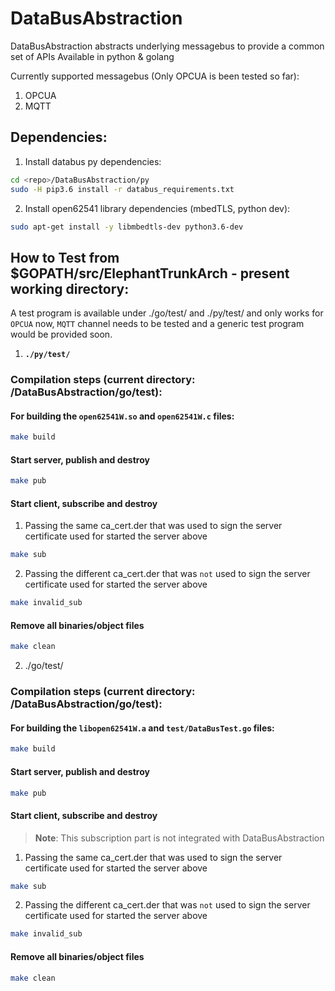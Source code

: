# DataBusAbstraction
DataBusAbstraction abstracts underlying messagebus to provide a common set of APIs
Available in python & golang

Currently supported messagebus (Only OPCUA is been tested so far):
1. OPCUA
2. MQTT

## Dependencies:   
1. Install databus py dependencies:
  ```sh
  cd <repo>/DataBusAbstraction/py
  sudo -H pip3.6 install -r databus_requirements.txt
  ```
2. Install open62541 library dependencies (mbedTLS, python dev):
  ```sh
  sudo apt-get install -y libmbedtls-dev python3.6-dev
  ```

## How to Test from $GOPATH/src/ElephantTrunkArch - present working directory:
A test program is available under ./go/test/ and ./py/test/ and only works for `OPCUA` now, `MQTT` channel needs to be tested and a generic test program would be provided soon.

1. **`./py/test/`**

### Compilation steps (current directory: <repo>/DataBusAbstraction/go/test):

#### For building the `open62541W.so` and `open62541W.c` files:

  ```sh
  make build
  ```

#### Start server, publish and destroy 

  ```sh
  make pub
  ```

#### Start client, subscribe and destroy

1. Passing the same ca_cert.der that was used to sign the server certificate used for
   started the server above

  ```sh
  make sub
  ```

2. Passing the different ca_cert.der that was `not` used to sign the server certificate used for
   started the server above

  ```sh
  make invalid_sub
  ```

#### Remove all binaries/object files

  ```sh
  make clean
  ```

2. ./go/test/
### Compilation steps (current directory: <repo>/DataBusAbstraction/go/test):

#### For building the `libopen62541W.a` and `test/DataBusTest.go` files:

  ```sh
  make build
  ```

#### Start server, publish and destroy 

  ```sh
  make pub
  ```

#### Start client, subscribe and destroy

> **Note**: This subscription part is not integrated with DataBusAbstraction

1. Passing the same ca_cert.der that was used to sign the server certificate used for
   started the server above

  ```sh
  make sub
  ```

2. Passing the different ca_cert.der that was `not` used to sign the server certificate used for
   started the server above

  ```sh
  make invalid_sub
  ```

#### Remove all binaries/object files

  ```sh
  make clean
  ```


   